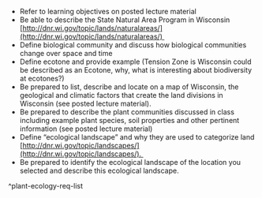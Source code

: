- Refer to learning objectives on posted lecture material
- Be able to describe the State Natural Area Program in Wisconsin [http://dnr.wi.gov/topic/lands/naturalareas/](http://dnr.wi.gov/topic/lands/naturalareas/) 
- Define biological community and discuss how biological communities change over space and time
- Define ecotone and provide example (Tension Zone is Wisconsin could be described as an Ecotone, why, what is interesting about biodiversity at ecotones?)
- Be prepared to list, describe and locate on a map of Wisconsin, the geological and climatic factors that create the land divisions in Wisconsin (see posted lecture material).
- Be prepared to describe the plant communities discussed in class including example plant species, soil properties and other pertinent information (see posted lecture material)
- Define “ecological landscape” and why they are used to categorize land [http://dnr.wi.gov/topic/landscapes/](http://dnr.wi.gov/topic/landscapes/). 
- Be prepared to identify the ecological landscape of the location you selected and describe this ecological landscape.

^plant-ecology-req-list